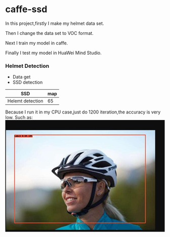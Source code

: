 # caffe-ssd

In this project,firstly I make my helmet data set.

Then I change the data set to VOC format.

Next I train my model in caffe.

Finally I test my model in HuaWei Mind Studio.

### Helmet Detection
* Data get
* SSD detection 

| SSD | map |
| --- | --- |
|Helemt detection|65|

Because I run it in my CPU case,just do 1200 iteration,the accuracy is very low.
Such as:
![test](Helmet/test.png)
 
